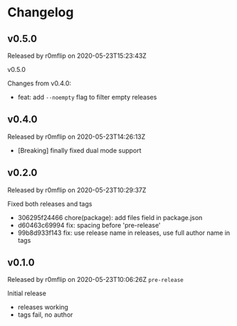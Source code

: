 # Changelog

## v0.5.0
Released by r0mflip on 2020-05-23T15:23:43Z

v0.5.0

Changes from v0.4.0:
- feat: add `--noempty` flag to filter empty releases


## v0.4.0
Released by r0mflip on 2020-05-23T14:26:13Z

- [Breaking] finally fixed dual mode support


## v0.2.0
Released by r0mflip on 2020-05-23T10:29:37Z

Fixed both releases and tags

- 306295f24466 chore(package): add files field in package.json
- d60463c69994 fix: spacing before 'pre-release'
- 99b8d933f143 fix: use release name in releases, use full author name in tags


## v0.1.0
Released by r0mflip on 2020-05-23T10:06:26Z `pre-release`

Initial release
- releases working
- tags fail, no author

